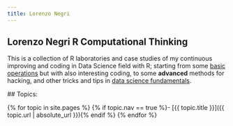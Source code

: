 ```yaml
---
title: Lorenzo Negri
---
```


## Lorenzo Negri R Computational Thinking

This is a collection of R laboratories and case studies of my continuous improving and coding in Data Science field with R; starting from some [basic operations](https://lorenzonegri.github.io/Python-Labs/basics.html) but with also interesting coding, to some **advanced** methods for hacking, and other tricks and tips in [data science fundamentals](https://lorenzonegri.github.io/Python-Labs/).

<div class="toc" markdown="1">
## Topics:

{% for topic in site.pages %}
{% if topic.nav == true %}- [{{ topic.title }}]({{ topic.url | absolute_url }}){% endif %}
{% endfor %}
</div>
